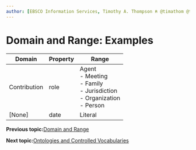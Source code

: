 ```yaml
---
author: [EBSCO Information Services, Timothy A. Thompson ⍝ @timathom @timathom@indieweb.social]
---
```


# Domain and Range: Examples

|**Domain**|**Property**|**Range**|
|----------|------------|---------|
|Contribution|role|Agent <br> -   Meeting <br> -   Family <br> -   Jurisdiction <br> -   Organization <br> -   Person|
|\[None\]|date|Literal|

**Previous topic:**[Domain and Range](../../day_1/lesson_4/domain_and_range.md)

**Next topic:**[Ontologies and Controlled Vocabularies](../../day_1/lesson_4/ontologies_and_controlled_vocabularies.md)

